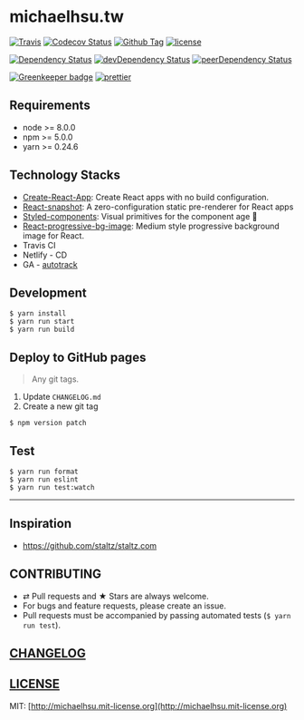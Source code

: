 # michaelhsu.tw

[![Travis][build-badge]][build] [![Codecov Status][codecov-badge]][codecov] [![Github Tag][githubTag-badge]][githubTag] [![license][license-badge]][license]

[![Dependency Status][dependency-badge]][dependency] [![devDependency Status][devDependency-badge]][devDependency] [![peerDependency Status][peerDependency-badge]][peerDependency]

[![Greenkeeper badge](https://badges.greenkeeper.io/evenchange4/michaelhsu.tw.svg)](https://greenkeeper.io/) [![prettier](https://img.shields.io/badge/styled_with-prettier-ff69b4.svg)](https://github.com/prettier/prettier)

## Requirements

-   node >= 8.0.0
-   npm >= 5.0.0
-   yarn >= 0.24.6

## Technology Stacks

-   [Create-React-App](https://github.com/facebookincubator/create-react-app): Create React apps with no build configuration.
-   [React-snapshot](https://www.npmjs.com/package/react-snapshot): A zero-configuration static pre-renderer for React apps
-   [Styled-components](https://github.com/styled-components/styled-components): Visual primitives for the component age 💅
-   [React-progressive-bg-image](https://github.com/evenchange4/react-progressive-bg-image): Medium style progressive background image for React.
-   Travis CI
-   Netlify - CD
-   GA - [autotrack](https://github.com/googleanalytics/autotrack)

## Development

```console
$ yarn install
$ yarn run start
$ yarn run build
```

## Deploy to GitHub pages

> Any git tags.

1.  Update `CHANGELOG.md`
2.  Create a new git tag

```console
$ npm version patch
```

## Test

```
$ yarn run format
$ yarn run eslint
$ yarn run test:watch
```

---

## Inspiration

- https://github.com/staltz/staltz.com

## CONTRIBUTING

*   ⇄ Pull requests and ★ Stars are always welcome.
*   For bugs and feature requests, please create an issue.
*   Pull requests must be accompanied by passing automated tests (`$ yarn run test`).

## [CHANGELOG](CHANGELOG.md)

## [LICENSE](LICENSE)

MIT: [http://michaelhsu.mit-license.org](http://michaelhsu.mit-license.org)

[build-badge]: https://img.shields.io/travis/evenchange4/michaelhsu.tw/master.svg?style=flat-square
[build]: https://travis-ci.org/evenchange4/michaelhsu.tw
[codecov-badge]: https://img.shields.io/codecov/c/github/evenchange4/michaelhsu.tw.svg?style=flat-square
[codecov]: https://codecov.io/github/evenchange4/michaelhsu.tw?branch=master
[dependency-badge]: https://david-dm.org/evenchange4/michaelhsu.tw.svg?style=flat-square
[dependency]: https://david-dm.org/evenchange4/michaelhsu.tw
[devDependency-badge]: https://david-dm.org/evenchange4/michaelhsu.tw/dev-status.svg?style=flat-square
[devDependency]: https://david-dm.org/evenchange4/michaelhsu.tw#info=devDependencies
[peerDependency-badge]: https://david-dm.org/evenchange4/michaelhsu.tw/peer-status.svg?style=flat-square
[peerDependency]: https://david-dm.org/evenchange4/michaelhsu.tw#info=peerDependencies
[githubTag-badge]: https://img.shields.io/github/tag/evenchange4/michaelhsu.tw.svg?style=flat-square
[githubTag]: ./CHANGELOG.md
[license-badge]: https://img.shields.io/github/license/evenchange4/michaelhsu.tw.svg?style=flat-square
[license]: http://michaelhsu.mit-license.org/
